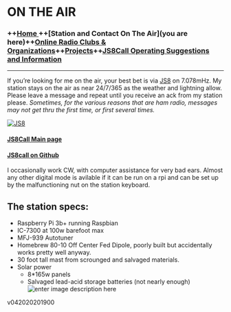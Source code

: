 # ON THE AIR

### ++[Home ](index.md) ++[Station and Contact On The Air](you are here)++[Online Radio Clubs & Organizations](hclubs.md)++[Projects](projects.md)++[JS8Call Operating Suggestions and Information](js8opsuggestions.md)
---

If you’re looking for me on the air, your best bet is via  [JS8](http://js8call.com/)  on 7.078mHz. My station stays on the air as near 24/7/365 as the weather and lightning allow. Please leave a message and repeat until you receive an ack from my station please.  _Sometimes, for the various reasons that are ham radio, messages may not get thru the first time, or first several times._

[![JS8](https://i.postimg.cc/sxdKgfqk/web-header-2-1024x165.png)](http://js8call.com/)

#### [JS8Call Main page](http://js8call.com/)

#### [JS8call on Github](https://github.com/jsherer/ft8call)

I occasionally work CW, with computer assistance for very bad ears. Almost any other digital mode is avilable if it can be run on a rpi and can be set up by the malfunctioning nut on the station keyboard.



## The station specs:

-   Raspberry Pi 3b+ running Raspbian
-   IC-7300 at 100w barefoot max
-   MFJ-939 Autotuner
-   Homebrew 80-10 Off Center Fed Dipole, poorly built but accidentally works pretty well anyway.
-   30 foot tall mast from scrounged and salvaged materials.  
- Solar power
	- 8*165w panels
	- Salvaged lead-acid storage batteries (not nearly enough)
    ![enter image description here](https://i.postimg.cc/hv6yxbX5/309520-1.jpg)

v042020201900
<!--stackedit_data:
eyJoaXN0b3J5IjpbMTAwNjIwODUxNSw4MDU1ODI0MDJdfQ==
-->
